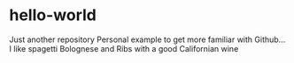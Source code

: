 # hello-world
Just another repository
Personal example to get more familiar with Github...
I like spagetti Bolognese and Ribs
with a good Californian wine
